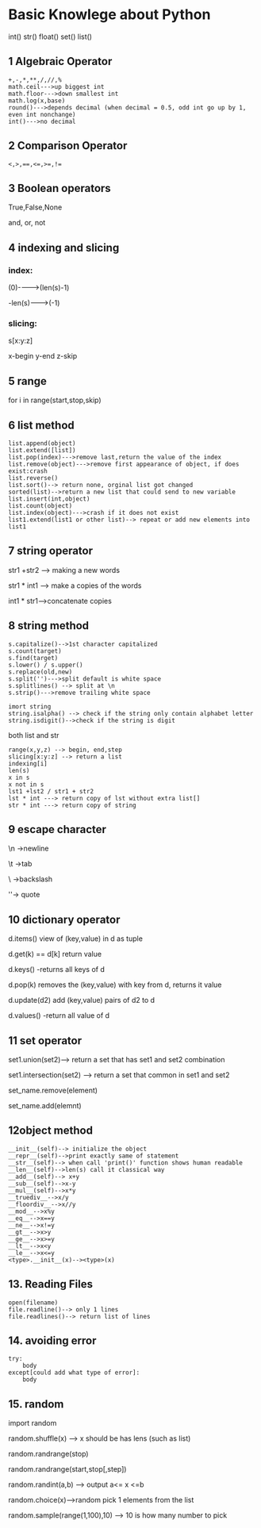 # Basic Knowlege about Python 
int()
str()
float()
set()
list()

## 1 Algebraic Operator
```
+,-,*,**,/,//,%
math.ceil--->up biggest int
math.floor--->down smallest int
math.log(x,base)
round()--->depends decimal (when decimal = 0.5, odd int go up by 1, even int nonchange)
int()--->no decimal
```
## 2 Comparison Operator
```
<,>,==,<=,>=,!=
```

## 3 Boolean operators

True,False,None

and, or, not

## 4 indexing and slicing
### index:
(0)---->(len(s)-1)

-len(s)--->(-1)

### slicing:
s[x:y:z]

x-begin y-end z-skip

## 5 range
for i in range(start,stop,skip)

## 6 list method
```
list.append(object)
list.extend([list])
list.pop(index)--->remove last,return the value of the index
list.remove(object)--->remove first appearance of object, if does exist:crash
list.reverse()
list.sort()--> return none, orginal list got changed
sorted(list)-->return a new list that could send to new variable
list.insert(int,object)
list.count(object)
list.index(object)--->crash if it does not exist
list1.extend(list1 or other list)--> repeat or add new elements into list1
```
## 7 string operator
str1 +str2  --> making a new words

str1 * int1 --> make a copies of the words

int1 * str1-->concatenate copies

## 8 string method
```
s.capitalize()-->1st character capitalized
s.count(target)
s.find(target)
s.lower() / s.upper()
s.replace(old,new)
s.split('')--->split default is white space
s.splitlines() --> split at \n
s.strip()--->remove trailing white space
```
```
imort string
string.isalpha() --> check if the string only contain alphabet letter
string.isdigit()-->check if the string is digit 
```
both list and str
```
range(x,y,z) --> begin, end,step
slicing[x:y:z] --> return a list
indexing[i]
len(s)
x in s
x not in s
lst1 +lst2 / str1 + str2
lst * int ---> return copy of lst without extra list[]
str * int ---> return copy of string

```
## 9 escape character

\n ->newline

\t ->tab

\\ ->backslash

\''-> quote

## 10 dictionary operator

d.items() view of (key,value) in d as tuple

d.get(k) == d[k] return value

d.keys() -returns all keys of d

d.pop(k) removes the (key,value) with key from d, returns it value

d.update(d2) add (key,value) pairs of d2 to d

d.values() -return all value of d

## 11 set operator

set1.union(set2)--> return a set that has set1 and set2 combination

set1.intersection(set2) --> return a set that common in set1 and set2

set_name.remove(element)

set_name.add(elemnt)

## 12object method
```
__init__(self)--> initialize the object
__repr__(self)-->print exactly same of statement
__str__(self)--> when call 'print()' function shows human readable
__len__(self)-->len(s) call it classical way
__add__(self)--> x+y
__sub__(self)-->x-y
__mul__(self)-->x*y
__truediv__-->x/y
__floordiv__-->x//y
__mod__-->x%y
__eq__-->x==y
__ne__-->x!=y
__gt__-->x>y
__ge__-->x>=y
__lt__-->x<y
__le__-->x<=y
<type>.__init__(x)--><type>(x)
```

## 13. Reading Files
```
open(filename)
file.readline()--> only 1 lines
file.readlines()--> return list of lines
```

## 14. avoiding error
```
try:
    body
except[could add what type of error]:
    body
```
## 15. random

import random

random.shuffle(x) —> x should be has lens (such as list)

random.randrange(stop)

random.randrange(start,stop[,step])

random.randint(a,b)  —> output a<= x <=b

random.choice(x)—>random pick 1 elements from the list

random.sample(range(1,100),10) --> 10 is how many number to pick












